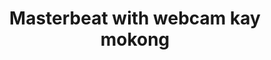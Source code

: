 ---
layout: post
title: Masterbeat with webcam kay mokong
duration: '14:09'
view: 205
rate: 2
video: 'https://flashservice.xvideos.com/embedframe/6293494'
category: 
 - pinay
 - pov
 - beautiful
tags: 
 - pinay-sex
 - nagparaos
 - nene
 - jackpot
 - flawless
 - masterbeat
 - webcam
 - show
priority: 0.9
changefreq: daily
---